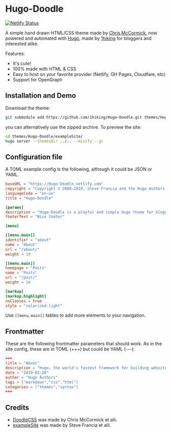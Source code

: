 # Hugo-Doodle

[![Netlify Status](https://api.netlify.com/api/v1/badges/991da8ca-4a3e-4d79-ac1f-73845019e7fa/deploy-status)](https://app.netlify.com/sites/hugo-doodle/deploys)

A simple hand drawn HTML/CSS theme made by [Chris McCormick](https://chr15m.github.io/DoodleCSS/), now powered and automated with [Hugo](https://gohugo.io), made by [1hiking](https://github.com/1hiking) for bloggers and interested alike.

Features:

- It's cute!
- 100% made with HTML & CSS
- Easy to host on your favorite provider (Netlify, GH Pages, Cloudfare, etc)
- Support for OpenGraph

## Installation and Demo

Download the theme:

```bash
git submodule add https://github.com/1hiking/Hugo-Doodle.git themes/Hugo-Doodle
```

you can alternatively use the zipped archive. To preview the site:

```bash
cd themes/Hugo-Doodle/exampleSite/
hugo server --themesDir ../.. --minify --gc
```

## Configuration file

A TOML example config is the following, although it could be JSON or YAML.

```TOML
baseURL = "https://Hugo-Doodle.netlify.com"
copyright = "Copyright © 2008-2019, Steve Francia and the Hugo Authors; all rights reserved."
languageCode = "en-us"
title = "Hugo-Doodle"

[params]
description = "Hugo-Doodle is a playful and simple Hugo theme for bloggers and writers alike"
footerText = "Nice footer"

[menu]

[[menu.main]]
identifier = "about"
name = "About"
url = "/about/"
weight = 10

[[menu.main]]
homepage = "Posts"
name = "Posts"
url = "/post/"
weight = 10

[markup]
[markup.highlight]
noClasses = true
style = "solarized-light"

```

Use `[[menu.main]]` tables to add more elements to your navigation.

## Frontmatter

These are the following frontmatter parameters that should work. As in the site config, these are in TOML (+++) but could be YAML (---):

```TOML
+++
title = "About"
description = "Hugo, the world's fastest framework for building websites"
date = "2019-02-28"
author = "Hugo Authors"
tags = ["markdown","css","html"]
categories = ["themes","syntax"]
+++
```

## Credits

- [DoodleCSS](https://github.com/chr15m/DoodleCSS) was made by Chris McCormick et alii.
- [exampleSite](https://github.com/gohugoio/hugoBasicExample) was made by Steve Francia et alii.
